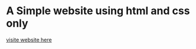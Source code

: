 <h1> A Simple website using html and css only</h1>


<a href = "https://11himanshusharma.github.io/Omega_AI_website/"> visite website here </a>
<br>
